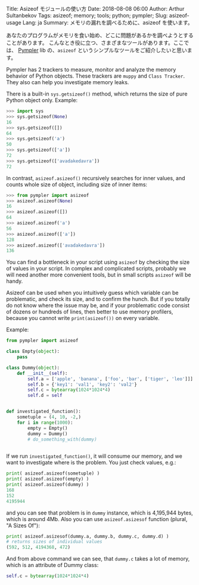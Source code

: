 Title: Asizeof モジュールの使い方
Date: 2018-08-08 06:00
Author: Arthur Sultanbekov
Tags: asizeof; memory; tools; python; pympler;
Slug: asizeof-usage
Lang: ja
Summary: メモリの漏れを調べるために、asizeof を使います。

あなたのプログラムがメモリを食い始め、どこに問題があるかを調べようとすることがあります。
こんなとき役に立つ、さまざまなツールがあります。ここでは、 [Pympler](https://pythonhosted.org/Pympler/) lib
の、`asizeof` というシンプルなツールをご紹介したいと思います。

Pympler has 2 trackers to measure, monitor and analyze the memory behavior of
Python objects. These trackers are `muppy` and `Class Tracker`.
They also can help you investigate memory leaks.

There is a built-in `sys.getsizeof()` method, which returns the size of pure
Python object only. Example:

```python
>>> import sys
>>> sys.getsizeof(None)
16
>>> sys.getsizeof([])
64
>>> sys.getsizeof('a')
50
>>> sys.getsizeof(['a'])
72
>>> sys.getsizeof(['avadakedavra'])
72
```

In contrast, `asizeof.asizeof()` recursively searches for inner values, and
counts whole size of object, including size of inner items:

```python
>>> from pympler import asizeof
>>> asizeof.asizeof(None)
16
>>> asizeof.asizeof([])
64
>>> asizeof.asizeof('a')
56
>>> asizeof.asizeof(['a'])
128
>>> asizeof.asizeof(['avadakedavra'])
136
```

You can find a bottleneck in your script using `asizeof` by checking the size of
values in your script. In complex and complicated scripts, probably we will need
another more convenient tools, but in small scripts `asizeof` will be handy.

Asizeof can be used when you intuitively guess which variable can be problematic,
and check its size, and to confirm the hunch. But if you totally do not know where
the issue may be, and if your problematic code consist of dozens or
hundreds of lines, then better to use memory profilers, because you cannot write
`print(asizeof())` on every variable.

Example:

```python
from pympler import asizeof

class Empty(object):
    pass

class Dummy(object):
    def __init__(self):
        self.a = ['apple', 'banana', ['foo', 'bar', ['tiger', 'leo']]]
        self.b = {'key1': 'val1', 'key2': 'val2'}
        self.c = bytearray(1024*1024*4)
        self.d = self


def investigated_function():
    sometuple = (4, 10, -2,)
    for i in range(1000):
        empty = Empty()
        dummy = Dummy()
        # do_something_with(dummy)
        
```

If we run `investigated_function()`, it will consume our memory, and we want
to investigate where is the problem. You just check values, e.g.:
```python
print( asizeof.asizeof(sometuple) )
print( asizeof.asizeof(empty) )
print( asizeof.asizeof(dummy) )
168
152
4195944
```

and you can see that problem is in `dummy` instance, which is 4,195,944 bytes,
which is around 4Mb. Also you can use `asizeof.asizesof` function
(plural, "A Sizes Of"):

```python
print( asizeof.asizesof(dummy.a, dummy.b, dummy.c, dummy.d) )
# returns sizes of individual values
(592, 512, 4194368, 472)
```

And from above command we can see, that `dummy.c` takes a lot of memory, which
is an attribute of Dummy class:

```python
self.c = bytearray(1024*1024*4)
```

